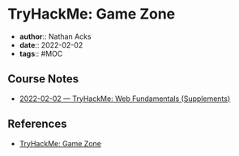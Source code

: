 # TryHackMe: Game Zone

* **author**:: Nathan Acks
* **date**:: 2022-02-02
* **tags**:: #MOC

## Course Notes

* [2022-02-02 — TryHackMe: Web Fundamentals (Supplements)](../log/2022-02-02-tryhackme-web-fundamentals-supplements.md)

## References

* [TryHackMe: Game Zone](https://tryhackme.com/room/gamezone)
